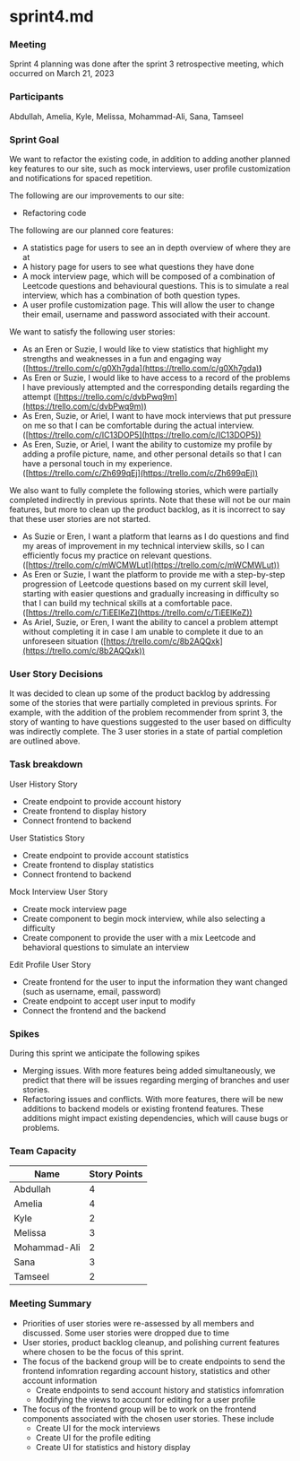 # sprint4.md

### Meeting

Sprint 4 planning was done after the sprint 3 retrospective meeting, which occurred on March 21, 2023

### Participants

 Abdullah, Amelia, Kyle, Melissa, Mohammad-Ali, Sana, Tamseel

### Sprint Goal

We want to refactor the existing code, in addition to adding another planned key features to our site, such as mock interviews, user profile customization and notifications for spaced repetition.

The following are our improvements to our site:

- Refactoring code

The following are our planned core features: 

- A statistics page for users to see an in depth overview of where they are at
- A history page for users to see what questions they have done
- A mock interview page, which will be composed of a combination of Leetcode questions and behavioural questions. This is to simulate a real interview, which has a combination of both question types.
- A user profile customization page. This will allow the user to change their email, username and password associated with their account.

We want to satisfy the following user stories:

- As an Eren or Suzie, I would like to view statistics that highlight my strengths and weaknesses in a fun and engaging way ([https://trello.com/c/g0Xh7gda](https://trello.com/c/g0Xh7gda)**)**
- As Eren or Suzie, I would like to have access to a record of the problems I have previously attempted and the corresponding details regarding the attempt ([https://trello.com/c/dvbPwq9m](https://trello.com/c/dvbPwq9m))
- As Eren, Suzie, or Ariel, I want to have mock interviews that put pressure on me so that I can be comfortable during the actual interview. ([https://trello.com/c/IC13DOP5](https://trello.com/c/IC13DOP5))
- As Eren, Suzie, or Ariel, I want the ability to customize my profile by adding a profile picture, name, and other personal details so that I can have a personal touch in my experience. ([https://trello.com/c/Zh699qEj](https://trello.com/c/Zh699qEj))

We also want to fully complete the following stories, which were partially completed indirectly in previous sprints. Note that these will not be our main features, but more to clean up the product backlog, as it is incorrect to say that these user stories are not started.

- As Suzie or Eren, I want a platform that learns as I do questions and find my areas of improvement in my technical interview skills, so I can efficiently focus my practice on relevant questions. ([https://trello.com/c/mWCMWLut](https://trello.com/c/mWCMWLut))
- As Eren or Suzie, I want the platform to provide me with a step-by-step progression of Leetcode questions based on my current skill level, starting with easier questions and gradually increasing in difficulty so that I can build my technical skills at a comfortable pace. ([https://trello.com/c/TiEElKeZ](https://trello.com/c/TiEElKeZ))
- As Ariel, Suzie, or Eren, I want the ability to cancel a problem attempt without completing it in case I am unable to complete it due to an unforeseen situation ([https://trello.com/c/8b2AQQxk](https://trello.com/c/8b2AQQxk))

### User Story Decisions

It was decided to clean up some of the product backlog by addressing some of the stories that were partially completed in previous sprints. For example, with the addition of the problem recommender from sprint 3, the story of wanting to have questions suggested to the user based on difficulty was indirectly complete. The 3 user stories in a state of partial completion are outlined above.

### Task breakdown

User History Story

- Create endpoint to provide account history
- Create frontend to display history
- Connect frontend to backend

User Statistics Story

- Create endpoint to provide account statistics
- Create frontend to display statistics
- Connect frontend to backend

Mock Interview User Story

- Create mock interview page
- Create component to begin mock interview, while also selecting a difficulty
- Create component to provide the user with a mix Leetcode and behavioral questions to simulate an interview

Edit Profile User Story

- Create frontend for the user to input the information they want changed (such as username, email, password)
- Create endpoint to accept user input to modify
- Connect the frontend and the backend

### Spikes

During this sprint we anticipate the following spikes

- Merging issues. With more features being added simultaneously, we predict that there will be issues regarding merging of branches and user stories.
- Refactoring issues and conflicts. With more features, there will be new additions to backend models or existing frontend features. These additions might impact existing dependencies, which will cause bugs or problems.

### Team Capacity

| Name | Story Points |
| --- | --- |
| Abdullah | 4 |
| Amelia | 4 |
| Kyle | 2 |
| Melissa | 3 |
| Mohammad-Ali | 2 |
| Sana | 3 |
| Tamseel | 2 |

### Meeting Summary

- Priorities of user stories were re-assessed by all members and discussed. Some user stories were dropped due to time
- User stories, product backlog cleanup, and polishing current features where chosen to be the focus of this sprint.
- The focus of the backend group will be to create endpoints to send the frontend infomration regarding account history, statistics and other account information
    - Create endpoints to send account history and statistics infomration
    - Modifying the views to account for editing for a user profile
- The focus of the frontend group will be to work on the frontend components associated with the chosen user stories. These include
    - Create UI for the mock interviews
    - Create UI for the profile editing
    - Create UI for statistics and history display

